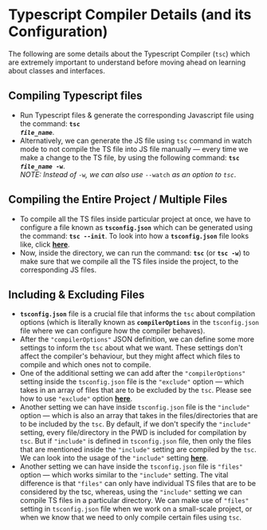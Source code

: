 # Typescript Compiler Details (and its Configuration)

The following are some details about the Typescript Compiler (`tsc`) which are extremely important to understand before moving ahead on learning about classes and interfaces.

## Compiling Typescript files

- Run Typescript files & generate the corresponding Javascript file using the command: **<code>tsc <em>file_name</em></code>**. 
- Alternatively, we can generate the JS file using `tsc` command in watch mode to not compile the TS file into JS file manually &mdash; every time we make a change to the TS file, by using the following command: **<code>tsc <em>file_name</em> -w</code>**. <br> *NOTE: Instead of* `-w`*, we can also use* `--watch` *as an option to `tsc`*.

## Compiling the Entire Project / Multiple Files

- To compile all the TS files inside particular project at once, we have to configure a file known as **`tsconfig.json`** which can be generated using the command: **`tsc --init`**. To look into how a **`tsconfig.json`** file looks like, click **[here](./fetchjson/tsconfig.json)**.
- Now, inside the directory, we can run the command: **`tsc`** (or **`tsc -w`**) to make sure that we compile all the TS files inside the project, to the corresponding JS files.

## Including & Excluding Files

- **`tsconfig.json`** file is a crucial file that informs the `tsc` about compilation options (which is literally known as **`compilerOptions`** in the `tsconfig.json` file where we can configure how the compiler behaves).
- After the `"compilerOptions"` JSON definition, we can define some more settings to inform the `tsc` about what we want. These settings don't affect the compiler's behaviour, but they might affect which files to compile and which ones not to compile.
- One of the additional setting we can add after the `"compilerOptions"` setting inside the `tsconfig.json` file is the `"exclude"` option &mdash; which takes in an array of files that are to be excluded by the `tsc`. Please see how to use `"exclude"` option **[here](https://github.com/Ch-sriram/typescript/blob/c9fe2ff7043c9182723a972de6564feaa1f918d0/fetchjson/tsconfig.json#L69)**.
- Another setting we can have inside `tsconfig.json` file is the `"include"` option &mdash; which is also an array that takes in the files/directories that are to be included by the `tsc`. By default, if we don't specify the `"include"` setting, every file/directory in the PWD is included for compilation by `tsc`. But if `"include"` is defined in `tsconfig.json` file, then only the files that are mentioned inside the `"include"` setting are compiled by the `tsc`. We can look into the usage of the `"include"` setting **[here](https://github.com/Ch-sriram/typescript/blob/c9fe2ff7043c9182723a972de6564feaa1f918d0/fetchjson/tsconfig.json#L75)**.
- Another setting we can have inside the `tsconfig.json` file is `"files"` option &mdash; which works similar to the `"include"` setting. The vital difference is that `"files"` can only have individual TS files that are to be considered by the tsc, whereas, using the `"include"` setting we can compile TS files in a particular directory. We can make use of `"files"` setting in `tsconfig.json` file when we work on a small-scale project, or when we know that we need to only compile certain files using `tsc`.
